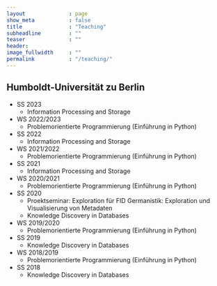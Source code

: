 ```yaml
---
layout              : page
show_meta           : false
title               : "Teaching"
subheadline         : ""
teaser              : ""
header:
image_fullwidth     : ""
permalink           : "/teaching/"
---
```


## Humboldt-Universität zu Berlin

* SS 2023
    - Information Processing and Storage
* WS 2022/2023
    - Problemorientierte Programmierung (Einführung in Python)
* SS 2022
    - Information Processing and Storage
* WS 2021/2022
    - Problemorientierte Programmierung (Einführung in Python)
* SS 2021
    - Information Processing and Storage
* WS 2020/2021
    - Problemorientierte Programmierung (Einführung in Python)
* SS 2020
    - Proektseminar: Exploration für FID Germanistik: Exploration und Visualisierung von Metadaten
    - Knowledge Discovery in Databases
* WS 2019/2020
    - Problemorientierte Programmierung (Einführung in Python)
* SS 2019
    - Knowledge Discovery in Databases
* WS 2018/2019
    - Problemorientierte Programmierung (Einführung in Python)
* SS 2018
    - Knowledge Discovery in Databases



